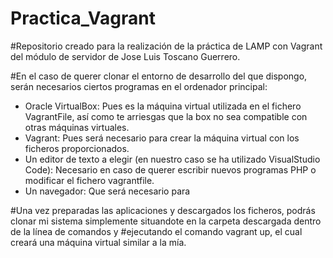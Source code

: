 # Practica_Vagrant
#Repositorio creado para la realización de la práctica de LAMP con Vagrant del módulo de servidor de Jose Luis Toscano Guerrero.

#En el caso de querer clonar el entorno de desarrollo del que dispongo, serán necesarios ciertos programas en el ordenador principal:

- Oracle VirtualBox: Pues es la máquina virtual utilizada en el fichero VagrantFile, así como te arriesgas que la box no sea compatible con otras máquinas virtuales.
- Vagrant: Pues será necesario para crear la máquina virtual con los ficheros proporcionados.
- Un editor de texto a elegir (en nuestro caso se ha utilizado VisualStudio Code): Necesario en caso de querer escribir nuevos programas PHP o modificar el fichero vagrantfile.
- Un navegador: Que será necesario para

#Una vez preparadas las aplicaciones y descargados los ficheros, podrás clonar mi sistema simplemente situandote en la carpeta descargada dentro de la línea de comandos y #ejecutando el comando vagrant up, el cual creará una máquina virtual similar a la mía.
